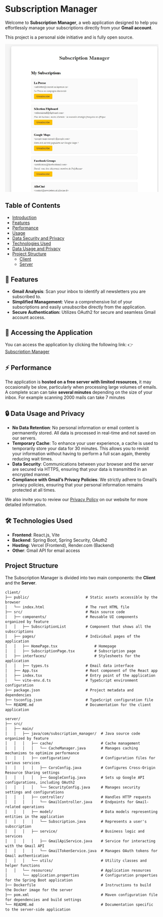 # Subscription Manager

Welcome to **Subscription Manager**, a web application designed to help you effortlessly manage your subscriptions
directly from your **Gmail account**.

This project is a personal side initiative and is fully open source.

![subscription-manager.jpg](client/public/subscription-manager.jpg)

## Table of Contents

- [Introduction](#introduction)
- [Features](#features)
- [Performance](#performance)
- [Usage](#usage)
- [Data Security and Privacy](#data-security-and-privacy)
- [Technologies Used](#technologies-used)
- [Data Usage and Privacy](#data-usage-and-privacy)
- [Project Structure](#project-structure)
   - [Client](#client)
   - [Server](#server)


## 🌟 Features

- **Gmail Analysis**: Scan your inbox to identify all newsletters you are subscribed to.
- **Simplified Management**: View a comprehensive list of your subscriptions and easily unsubscribe directly from the application.
- **Secure Authentication:** Utilizes OAuth2 for secure and seamless Gmail account access.

## 🔗 **Accessing the Application**
You can access the application by clicking the following link:
👉 [Subscription Manager](https://subscription-manager-ten.vercel.app)


## ⚡ **Performance**
The application is **hosted on a free server with limited resources**, it may occasionally be slow, particularly when
processing large volumes of emails. A complete scan can take **several minutes** depending on the size of your inbox.
For example scanning 2000 mails can take 7 minutes

## 🔒 **Data Usage and Privacy**
- **No Data Retention**: No personal information or email content is permanently stored.
  All data is processed in real-time and not saved on our servers.
- **Temporary Cache**: To enhance your user experience, a cache is used to temporarily store your data for 30 minutes.
  This allows you to revisit your information without having to perform a full scan again, thereby reducing wait times.
- **Data Security**: Communications between your browser and the server are secured via HTTPS, ensuring that your data
  is transmitted in an encrypted manner.
- **Compliance with Gmail’s Privacy Policies**: We strictly adhere to Gmail’s privacy policies, ensuring that your
  personal information remains protected at all times.

We also invite you to review our [Privacy Policy](https://subscription-manager-ten.vercel.app/privacy-policy)
on our website for more detailed information.

## 🛠️ **Technologies Used**
- **Frontend**: React.js, Vite
- **Backend**: Spring Boot, Spring Security, OAuth2
- **Hosting**: Vercel (Frontend), Render.com (Backend)
- **Other**: Gmail API for email access

## Project Structure
The Subscription Manager is divided into two main components: the **Client** and the **Server**.


```plaintext
client/
├── public/                          # Static assets accessible by the browser
│   └── index.html                   # The root HTML file
├── src/                             # Main source code
│   ├── components/                  # Reusable UI components organized by feature
│   │   ├── SubscriptionList         # Component that shows all the subscriptions
│   ├── pages/                       # Individual pages of the application
│   │   ├── HomePage.tsx                 # Homepage 
│   │   ├── SubscriptionPage.tsx         # Subscription page
│   ├── interfaces/                      # Stylesheets for the application
│   │   ├── types.ts                 # Email data interface
│   ├── App.tsx                      # Root component of the React app
│   ├── index.tsx                    # Entry point of the application
│   └── vite-env.d.ts                # TypeScript environment configuration
├── package.json                     # Project metadata and dependencies
├── tsconfig.json                    # TypeScript configuration file
└── README.md                        # Documentation for the client application
```

```plaintext
server/
├── src/
│   ├── main/
│   │   ├── java/com/subscription_manager/  # Java source code organized by feature
│   │   │   ├── cache/                      # Cache management
│   │   │   │   └── CacheManager.java       # Manages caching mechanisms to optimize performance
│   │   │   ├── configuration/              # Configuration files for various services
│   │   │   │   ├── CorsConfig.java         # Configures Cross-Origin Resource Sharing settings
│   │   │   │   ├── GoogleConfig.java       # Sets up Google API configurations, including OAuth2
│   │   │   │   └── SecurityConfig.java     # Manages security settings and configurations
│   │   │   ├── controller/                 # Handles HTTP requests
│   │   │   │   └── GmailController.java    # Endpoints for Gmail-related operations
│   │   │   ├── model/                      # Data models representing entities in the application
│   │   │   │   └── Subscription.java       # Represents a user's subscription
│   │   │   ├── service/                    # Business logic and services
│   │   │   │   ├── GmailApiService.java    # Service for interacting with the Gmail API
│   │   │   │   └── GmailTokenService.java  # Manages OAuth tokens for Gmail authentication
│   │   │   └── utils/                      # Utility classes and helper functions
│   │   └── resources/                      # Application resources
│       └── application.properties          # Configuration properties for the Spring Boot application
├── Dockerfile                              # Instructions to build the Docker image for the server
├── pom.xml                                 # Maven configuration file for dependencies and build settings
└── README.md                               # Documentation specific to the server-side application
```